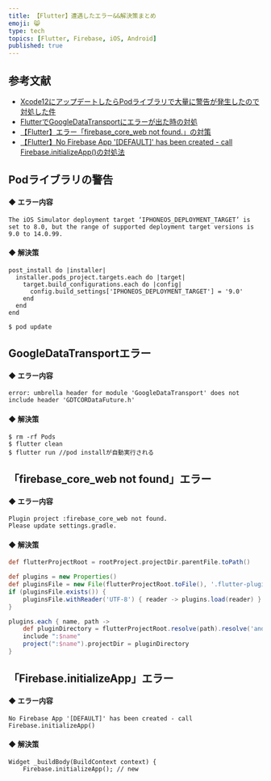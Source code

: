 ```yaml
---
title: 【Flutter】遭遇したエラー&&解決策まとめ
emoji: 😸
type: tech
topics: [Flutter, Firebase, iOS, Android]
published: true
---
```

## 参考文献
 - [Xcode12にアップデートしたらPodライブラリで大量に警告が発生したので対処した件](https://www.yururiwork.net/xcode12%E3%81%AB%E3%82%A2%E3%83%83%E3%83%97%E3%83%87%E3%83%BC%E3%83%88%E3%81%97%E3%81%9F%E3%82%89pod%E3%83%A9%E3%82%A4%E3%83%96%E3%83%A9%E3%83%AA%E3%81%A7%E5%A4%A7%E9%87%8F%E3%81%AB%E8%AD%A6%E5%91%8A/)
 - [FlutterでGoogleDataTransportにエラーが出た時の対処](https://qiita.com/shoukitsuda0310/items/a7377bae8075de7f95be)
 - [【Flutter】エラー「firebase_core_web not found.」の対策](https://algorithm.joho.info/flutter/firebase_core_web-not-found/)
 - [【Flutter】No Firebase App '[DEFAULT]' has been created - call Firebase.initializeApp()の対処法](https://qiita.com/mamoru_takami/items/87a20d861806a70db29d)



## Podライブラリの警告

#### ◆ エラー内容
```
The iOS Simulator deployment target ‘IPHONEOS_DEPLOYMENT_TARGET’ is set to 8.0, but the range of supported deployment target versions is 9.0 to 14.0.99.
```
#### ◆ 解決策
```:Podfile
post_install do |installer|
  installer.pods_project.targets.each do |target|
    target.build_configurations.each do |config|
      config.build_settings['IPHONEOS_DEPLOYMENT_TARGET'] = '9.0'
    end
  end
end
```

```
$ pod update
```


## GoogleDataTransportエラー

#### ◆ エラー内容
```
error: umbrella header for module 'GoogleDataTransport' does not include header 'GDTCORDataFuture.h'
```
#### ◆ 解決策
```
$ rm -rf Pods
$ flutter clean
$ flutter run //pod installが自動実行される
```

## 「firebase_core_web not found」エラー

#### ◆ エラー内容
```
Plugin project :firebase_core_web not found.
Please update settings.gradle.
```

#### ◆ 解決策
```setting.gradle
def flutterProjectRoot = rootProject.projectDir.parentFile.toPath()

def plugins = new Properties()
def pluginsFile = new File(flutterProjectRoot.toFile(), '.flutter-plugins')
if (pluginsFile.exists()) {
    pluginsFile.withReader('UTF-8') { reader -> plugins.load(reader) }
}

plugins.each { name, path ->
    def pluginDirectory = flutterProjectRoot.resolve(path).resolve('android').toFile()
    include ":$name"
    project(":$name").projectDir = pluginDirectory
}
```

## 「Firebase.initializeApp」エラー

#### ◆ エラー内容
```
No Firebase App '[DEFAULT]' has been created - call Firebase.initializeApp()
```

#### ◆ 解決策
```
Widget _buildBody(BuildContext context) {
    Firebase.initializeApp(); // new
```


